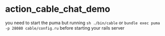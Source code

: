 # action_cable_chat_demo

you need to start the  puma but running  `sh ./bin/cable`  or `bundle exec puma -p 28080 cable/config.ru` before starting your rails server 


